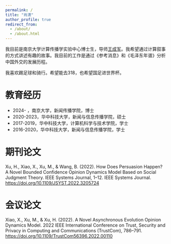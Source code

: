 ```yaml
---
permalink: /
title: "肖潇"
author_profile: true
redirect_from: 
  - /about/
  - /about.html
---
```


我目前是南京大学计算传播学实验中心博士生，导师[王成军](https://chengjunwang.com/)。我希望通过计算叙事的方式讲述有趣的故事。我目前的工作是通过《参考消息》和《毛泽东年谱》分析中国外交的发展历程。

我喜欢踢足球和骑行。希望能去318，也希望国足进世界杯。

教育经历
===
- 2024- ，南京大学，新闻传播学院，博士
- 2020-2023，华中科技大学，新闻与信息传播学院，硕士
- 2017-2019，华中科技大学，计算机科学与技术学院，学士
- 2016-2020，华中科技大学，新闻与信息传播学院，学士

期刊论文
===
Xu, H., Xiao, X., Xu, M., & Wang, B. (2022). How Does Persuasion Happen? A Novel Bounded Confidence Opinion Dynamics Model Based on Social Judgment Theory. IEEE Systems Journal, 1–12. IEEE Systems Journal. https://doi.org/10.1109/JSYST.2022.3205724

会议论文
===
Xiao, X., Xu, M., & Xu, H. (2022). A Novel Asynchronous Evolution Opinion Dynamics Model. 2022 IEEE International Conference on Trust, Security and Privacy in Computing and Communications (TrustCom), 786–791. https://doi.org/10.1109/TrustCom56396.2022.00110



